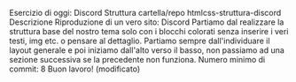Esercizio di oggi: Discord Struttura
cartella/repo htmlcss-struttura-discord
Descrizione Riproduzione di un vero sito: Discord
Partiamo dal realizzare la struttura base del nostro tema solo con i blocchi colorati senza inserire i veri testi, img etc. o pensare al dettaglio. Partiamo sempre dall'individuare il layout generale e poi iniziamo dall'alto verso il basso, non passiamo ad una sezione successiva se la precedente non funziona.
Numero minimo di commit: 8
Buon lavoro! (modificato) 